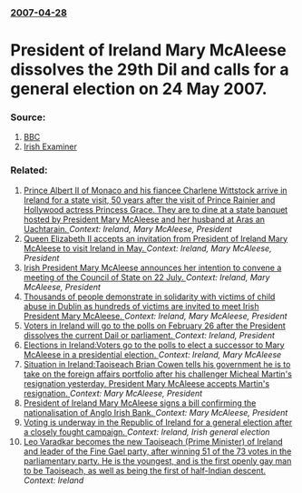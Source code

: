 ### [2007-04-28](/news/2007/04/28/index.md)

#  President of Ireland Mary McAleese dissolves the 29th Dil and calls for a general election on 24 May 2007. 




### Source:

1. [BBC](http://news.bbc.co.uk/2/hi/europe/6604919.stm)
2. [Irish Examiner](http://www.irishexaminer.com/breaking/story.asp?j=93127136&p=93yz7438&n=93127516&x=)

### Related:

1. [Prince Albert II of Monaco and his fiancee Charlene Wittstock arrive in Ireland for a state visit, 50 years after the visit of Prince Rainier and Hollywood actress Princess Grace. They are to dine at a state banquet hosted by President Mary McAleese and her husband at Aras an Uachtarain. ](/news/2011/04/4/prince-albert-ii-of-monaco-and-his-fianca-c-e-charlene-wittstock-arrive-in-ireland-for-a-state-visit-50-years-after-the-visit-of-prince-raini.md) _Context: Ireland, Mary McAleese, President_
2. [Queen Elizabeth II accepts an invitation from President of Ireland Mary McAleese to visit Ireland in May. ](/news/2011/03/4/queen-elizabeth-ii-accepts-an-invitation-from-president-of-ireland-mary-mcaleese-to-visit-ireland-in-may.md) _Context: Ireland, Mary McAleese, President_
3. [ Irish President Mary McAleese announces her intention to convene a meeting of the Council of State on 22 July. ](/news/2009/07/17/irish-president-mary-mcaleese-announces-her-intention-to-convene-a-meeting-of-the-council-of-state-on-22-july.md) _Context: Ireland, Mary McAleese, President_
4. [ Thousands of people demonstrate in solidarity with victims of child abuse in Dublin as hundreds of victims are invited to meet Irish President Mary McAleese. ](/news/2009/06/10/thousands-of-people-demonstrate-in-solidarity-with-victims-of-child-abuse-in-dublin-as-hundreds-of-victims-are-invited-to-meet-irish-presid.md) _Context: Ireland, Mary McAleese, President_
5. [Voters in Ireland will go to the polls on February 26 after the President dissolves the current Dail or parliament. ](/news/2016/02/3/voters-in-ireland-will-go-to-the-polls-on-february-26-after-the-president-dissolves-the-current-dail-or-parliament.md) _Context: Ireland, President_
6. [Elections in Ireland:Voters go to the polls to elect a successor to Mary McAleese in  a presidential election. ](/news/2011/10/27/elections-in-ireland-pvoters-go-to-the-polls-to-elect-a-successor-to-mary-mcaleese-in-a-presidential-election.md) _Context: Ireland, Mary McAleese_
7. [Situation in Ireland:Taoiseach Brian Cowen tells his government he is to take on the foreign affairs portfolio after his challenger Micheal Martin's resignation yesterday. President Mary McAleese accepts Martin's resignation. ](/news/2011/01/19/situation-in-ireland-ptaoiseach-brian-cowen-tells-his-government-he-is-to-take-on-the-foreign-affairs-portfolio-after-his-challenger-michea.md) _Context: Mary McAleese, President_
8. [ President of Ireland Mary McAleese signs a bill confirming the nationalisation of Anglo Irish Bank. ](/news/2009/01/21/president-of-ireland-mary-mcaleese-signs-a-bill-confirming-the-nationalisation-of-anglo-irish-bank.md) _Context: Mary McAleese, President_
9. [ Voting is underway in the Republic of Ireland for a general election after a closely fought campaign. ](/news/2007/05/24/voting-is-underway-in-the-republic-of-ireland-for-a-general-election-after-a-closely-fought-campaign.md) _Context: Ireland, Irish general election_
10. [Leo Varadkar becomes the new Taoiseach (Prime Minister) of Ireland and leader of the Fine Gael party, after winning 51 of the 73 votes in the parliamentary party. He is the youngest, and is the first openly gay man to be Taoiseach, as well as being the first of half-Indian descent. ](/news/2017/06/2/leo-varadkar-becomes-the-new-taoiseach-prime-minister-of-ireland-and-leader-of-the-fine-gael-party-after-winning-51-of-the-73-votes-in-th.md) _Context: Ireland_
